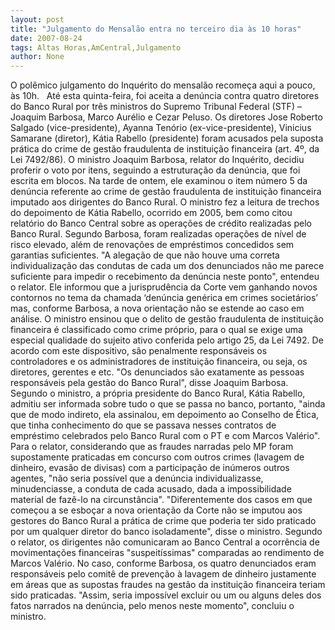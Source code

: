 ```yaml
---
layout: post
title: "Julgamento do Mensalão entra no terceiro dia às 10 horas"
date: 2007-08-24
tags: Altas Horas,AmCentral,Julgamento
author: None
---
```

O pol&ecirc;mico julgamento do Inqu&eacute;rito do mensal&atilde;o recome&ccedil;a aqui a pouco, &agrave;s 10h.&nbsp;
&nbsp;At&eacute; esta quinta-feira, foi aceita a den&uacute;ncia contra quatro diretores do Banco Rural por tr&ecirc;s ministros do Supremo Tribunal Federal (STF) &ndash; Joaquim Barbosa, Marco Aur&eacute;lio e Cezar Peluso. Os diretores Jose Roberto Salgado (vice-presidente), Ayanna Ten&oacute;rio (ex-vice-presidente), Vinicius Samarane (diretor), K&aacute;tia Rabello (presidente) foram acusados pela suposta pr&aacute;tica do crime de gest&atilde;o fraudulenta de institui&ccedil;&atilde;o financeira (art. 4&ordm;, da Lei 7492/86). 
O ministro Joaquim Barbosa, relator do Inqu&eacute;rito, decidiu proferir o voto por itens, seguindo a estrutura&ccedil;&atilde;o da den&uacute;ncia, que foi escrita em blocos. Na tarde de ontem, ele examinou o item n&uacute;mero 5 da den&uacute;ncia referente ao crime de gest&atilde;o fraudulenta de institui&ccedil;&atilde;o financeira imputado aos dirigentes do Banco Rural.
O ministro fez a leitura de trechos do depoimento de K&aacute;tia Rabello, ocorrido em 2005, bem como citou relat&oacute;rio do Banco Central sobre as opera&ccedil;&otilde;es de cr&eacute;dito realizadas pelo Banco Rural. Segundo Barbosa, foram realizadas opera&ccedil;&otilde;es de n&iacute;vel de risco elevado, al&eacute;m de renova&ccedil;&otilde;es de empr&eacute;stimos concedidos sem garantias suficientes.
&quot;A alega&ccedil;&atilde;o de que n&atilde;o houve uma correta individualiza&ccedil;&atilde;o das condutas de cada um dos denunciados n&atilde;o me parece suficiente para impedir o recebimento da den&uacute;ncia neste ponto&quot;, entendeu o relator. Ele informou que a jurisprud&ecirc;ncia da Corte vem ganhando novos contornos no tema da chamada &lsquo;den&uacute;ncia gen&eacute;rica em crimes societ&aacute;rios&rsquo; mas, conforme Barbosa, a nova orienta&ccedil;&atilde;o n&atilde;o se estende ao caso em an&aacute;lise.
O ministro ensinou que o delito de gest&atilde;o fraudulenta de institui&ccedil;&atilde;o financeira &eacute; classificado como crime pr&oacute;prio, para o qual se exige uma especial qualidade do sujeito ativo conferida pelo artigo 25, da Lei 7492. De acordo com este dispositivo, s&atilde;o penalmente respons&aacute;veis os controladores e os administradores de institui&ccedil;&atilde;o financeira, ou seja, os diretores, gerentes e etc. &quot;Os denunciados s&atilde;o exatamente as pessoas respons&aacute;veis pela gest&atilde;o do Banco Rural&quot;, disse Joaquim Barbosa.
Segundo o ministro, a pr&oacute;pria presidente do Banco Rural, K&aacute;tia Rabello, admitiu ser informada sobre tudo o que se passa no banco, portanto, &quot;ainda que de modo indireto, ela assinalou, em depoimento ao Conselho de &Eacute;tica, que tinha conhecimento do que se passava nesses contratos de empr&eacute;stimo celebrados pelo Banco Rural com o PT e com Marcos Val&eacute;rio&quot;.
Para o relator, considerando que as fraudes narradas pelo MP foram supostamente praticadas em concurso com outros crimes (lavagem de dinheiro, evas&atilde;o de divisas) com a participa&ccedil;&atilde;o de in&uacute;meros outros agentes, &quot;n&atilde;o seria poss&iacute;vel que a den&uacute;ncia individualizasse, minudenciasse, a conduta de cada acusado, dada a impossibilidade material de faz&ecirc;-lo na circunst&acirc;ncia&quot;.
&quot;Diferentemente dos casos em que come&ccedil;ou a se esbo&ccedil;ar a nova orienta&ccedil;&atilde;o da Corte n&atilde;o se imputou aos gestores do Banco Rural a pr&aacute;tica de crime que poderia ter sido praticado por um qualquer diretor do banco isoladamente&quot;, disse o ministro. Segundo o relator, os dirigentes n&atilde;o comunicaram ao Banco Central a ocorr&ecirc;ncia de movimenta&ccedil;&otilde;es financeiras &quot;suspeit&iacute;ssimas&quot; comparadas ao rendimento de Marcos Val&eacute;rio.
No caso, conforme Barbosa, os quatro denunciados eram respons&aacute;veis pelo comit&ecirc; de preven&ccedil;&atilde;o &agrave; lavagem de dinheiro justamente em &aacute;reas que as supostas fraudes na gest&atilde;o da institui&ccedil;&atilde;o financeira teriam sido praticadas. &quot;Assim, seria imposs&iacute;vel excluir ou um ou alguns deles dos fatos narrados na den&uacute;ncia, pelo menos neste momento&quot;, concluiu o ministro.&nbsp; 